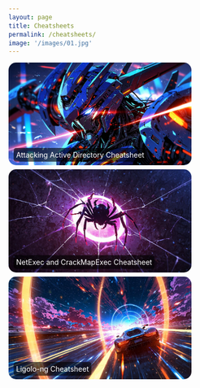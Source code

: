 ```yaml
---
layout: page
title: Cheatsheets
permalink: /cheatsheets/
image: '/images/01.jpg'
---
```

<div style="position: relative; display: inline-block; margin-bottom: 5px;">
    <a href="/Attacking-Active-Directory-Cheatsheet">
        <img src="/images/10000.jpg" alt="Attacking Active Directory Cheatsheet" style="width: 360px; height: auto; border-radius: 15px;">
        <div style="position: absolute; bottom: 10px; left: 10px; color: white; background-color: rgba(0, 0, 0, 0.6); padding: 5px; border-radius: 5px;">
            Attacking Active Directory Cheatsheet
        </div>
    </a>
</div>

<div style="position: relative; display: inline-block; margin-bottom: 5px; margin-right: 5px;">
    <a href="/NetExec-and-CrackMapExec-Cheatsheet">
        <img src="/images/20.jpg" alt="NetExec and CrackMapExec Cheatsheet" style="width: 360px; height: auto; border-radius: 15px;">
        <div style="position: absolute; bottom: 10px; left: 10px; color: white; background-color: rgba(0, 0, 0, 0.6); padding: 5px; border-radius: 5px;">
            NetExec and CrackMapExec Cheatsheet
        </div>
    </a>
</div>

<div style="position: relative; display: inline-block; margin-bottom: 5px;">
    <a href="/Ligolo-ng-Cheatsheet">
        <img src="/images/21.jpg" alt="Ligolo-ng Cheatsheet" style="width: 360px; height: auto; border-radius: 15px;">
        <div style="position: absolute; bottom: 10px; left: 10px; color: white; background-color: rgba(0, 0, 0, 0.6); padding: 5px; border-radius: 5px;">
            Ligolo-ng Cheatsheet
        </div>
    </a>
</div>

